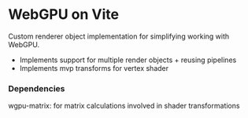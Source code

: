 # WebGPU on Vite

Custom renderer object implementation for simplifying working with WebGPU.

- Implements support for multiple render objects + reusing pipelines
- Implements mvp transforms for vertex shader

### Dependencies

wgpu-matrix: for matrix calculations involved in shader transformations